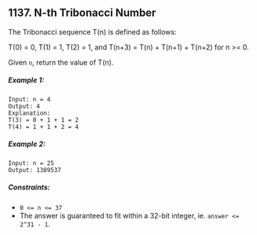 ## 1137. N-th Tribonacci Number

The Tribonacci sequence T(n) is defined as follows:

T(0) = 0, T(1) = 1, T(2) = 1, and T(n+3) = T(n) + T(n+1) + T(n+2) for n >= 0.

Given ```n```, return the value of T(n).

##### Example 1:
```
Input: n = 4
Output: 4
Explanation:
T(3) = 0 + 1 + 1 = 2
T(4) = 1 + 1 + 2 = 4
```
##### Example 2:
```
Input: n = 25
Output: 1389537
```

##### Constraints:

* ```0 <= n <= 37```
* The answer is guaranteed to fit within a 32-bit integer, ie. ```answer <= 2^31 - 1```.